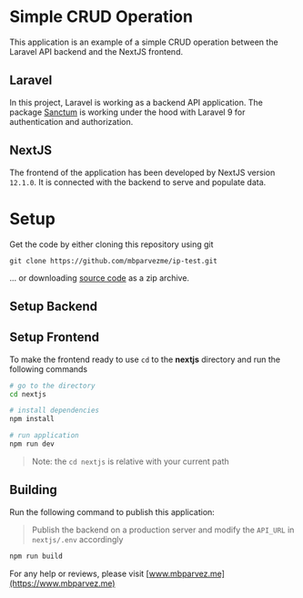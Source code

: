 # Simple CRUD Operation
This application is an example of a simple CRUD operation between the Laravel API backend and the NextJS frontend.

## Laravel
In this project, Laravel is working as a backend API application. The package [Sanctum](https://laravel.com/docs/9.x/sanctum) is working under the hood with Laravel 9 for authentication and authorization.

## NextJS
The frontend of the application has been developed by NextJS version `12.1.0`. It is connected with the backend to serve and populate data.

# Setup
Get the code by either cloning this repository using git
```
git clone https://github.com/mbparvezme/ip-test.git
```
... or downloading [source code](https://github.com/mbparvezme/ip-test/archive/refs/heads/master.zip) as a zip archive.

## Setup Backend


## Setup Frontend
To make the frontend ready to use `cd` to the **nextjs** directory and run the following commands
```bash
# go to the directory
cd nextjs

# install dependencies
npm install

# run application
npm run dev
```
> Note: the `cd nextjs` is relative with your current path

## Building

Run the following command to publish this application:
> Publish the backend on a production server and modify the `API_URL` in `nextjs/.env` accordingly

```bash
npm run build
```


For any help or reviews, please visit [www.mbparvez.me](https://www.mbparvez.me)
